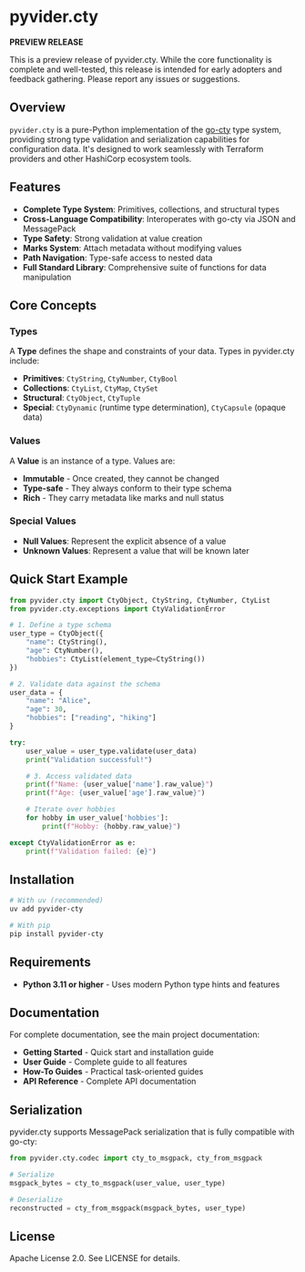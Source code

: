# pyvider.cty

**PREVIEW RELEASE**

This is a preview release of pyvider.cty. While the core functionality is complete and well-tested, this release is intended for early adopters and feedback gathering. Please report any issues or suggestions.

## Overview

`pyvider.cty` is a pure-Python implementation of the [go-cty](https://github.com/zclconf/go-cty) type system, providing strong type validation and serialization capabilities for configuration data. It's designed to work seamlessly with Terraform providers and other HashiCorp ecosystem tools.

## Features

- **Complete Type System**: Primitives, collections, and structural types
- **Cross-Language Compatibility**: Interoperates with go-cty via JSON and MessagePack
- **Type Safety**: Strong validation at value creation
- **Marks System**: Attach metadata without modifying values
- **Path Navigation**: Type-safe access to nested data
- **Full Standard Library**: Comprehensive suite of functions for data manipulation

## Core Concepts

### Types

A **Type** defines the shape and constraints of your data. Types in pyvider.cty include:

- **Primitives**: `CtyString`, `CtyNumber`, `CtyBool`
- **Collections**: `CtyList`, `CtyMap`, `CtySet`
- **Structural**: `CtyObject`, `CtyTuple`
- **Special**: `CtyDynamic` (runtime type determination), `CtyCapsule` (opaque data)

### Values

A **Value** is an instance of a type. Values are:

- **Immutable** - Once created, they cannot be changed
- **Type-safe** - They always conform to their type schema
- **Rich** - They carry metadata like marks and null status

### Special Values

- **Null Values**: Represent the explicit absence of a value
- **Unknown Values**: Represent a value that will be known later

## Quick Start Example

```python
from pyvider.cty import CtyObject, CtyString, CtyNumber, CtyList
from pyvider.cty.exceptions import CtyValidationError

# 1. Define a type schema
user_type = CtyObject({
    "name": CtyString(),
    "age": CtyNumber(),
    "hobbies": CtyList(element_type=CtyString())
})

# 2. Validate data against the schema
user_data = {
    "name": "Alice",
    "age": 30,
    "hobbies": ["reading", "hiking"]
}

try:
    user_value = user_type.validate(user_data)
    print("Validation successful!")

    # 3. Access validated data
    print(f"Name: {user_value['name'].raw_value}")
    print(f"Age: {user_value['age'].raw_value}")

    # Iterate over hobbies
    for hobby in user_value['hobbies']:
        print(f"Hobby: {hobby.raw_value}")

except CtyValidationError as e:
    print(f"Validation failed: {e}")
```

## Installation

```bash
# With uv (recommended)
uv add pyvider-cty

# With pip
pip install pyvider-cty
```

## Requirements

- **Python 3.11 or higher** - Uses modern Python type hints and features

## Documentation

For complete documentation, see the main project documentation:

- **Getting Started** - Quick start and installation guide
- **User Guide** - Complete guide to all features
- **How-To Guides** - Practical task-oriented guides
- **API Reference** - Complete API documentation

## Serialization

pyvider.cty supports MessagePack serialization that is fully compatible with go-cty:

```python
from pyvider.cty.codec import cty_to_msgpack, cty_from_msgpack

# Serialize
msgpack_bytes = cty_to_msgpack(user_value, user_type)

# Deserialize
reconstructed = cty_from_msgpack(msgpack_bytes, user_type)
```

## License

Apache License 2.0. See LICENSE for details.
